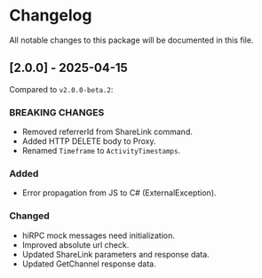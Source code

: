 # Changelog

All notable changes to this package will be documented in this file.

## [2.0.0] - 2025-04-15

Compared to `v2.0.0-beta.2`:

### BREAKING CHANGES

- Removed referrerId from ShareLink command.
- Added HTTP DELETE body to Proxy.
- Renamed `Timeframe` to `ActivityTimestamps`.

### Added

- Error propagation from JS to C# (ExternalException).

### Changed

- hiRPC mock messages need initialization.
- Improved absolute url check.
- Updated ShareLink parameters and response data.
- Updated GetChannel response data.